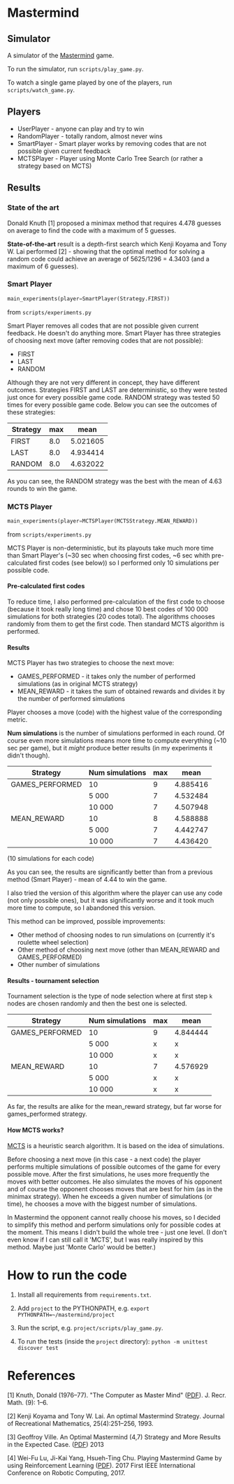 # Mastermind

## Simulator

A simulator of the [Mastermind](https://en.wikipedia.org/wiki/Mastermind_(board_game)) game.

To run the simulator, run `scripts/play_game.py`.

To watch a single game played by one of the players, run `scripts/watch_game.py`.

## Players

- UserPlayer - anyone can play and try to win
- RandomPlayer - totally random, almost never wins
- SmartPlayer - Smart player works by removing codes that are not possible 
given current feedback
- MCTSPlayer - Player using Monte Carlo Tree Search (or rather a strategy 
based on MCTS)


## Results

### State of the art

Donald Knuth [1] proposed a minimax method that requires 4.478 guesses on 
average to find the code with a maximum of 5 guesses.

**State-of-the-art** result is a depth-first search which Kenji Koyama and 
Tony W. Lai performed [2] - showing that the optimal method for solving a 
random code could achieve an average of 5625/1296 = 4.3403 (and a maximum 
of 6 guesses).

### Smart Player

```python
main_experiments(player=SmartPlayer(Strategy.FIRST))
```
from `scripts/experiments.py`

Smart Player removes all codes that are not possible given current feedback. 
He doesn't do anything more. Smart Player has three strategies of 
choosing next move (after removing codes that are not possible):
- FIRST
- LAST
- RANDOM

Although they are not very different in concept, they have different outcomes.
 Strategies FIRST and LAST are deterministic, so they were tested just once
  for every possible game code. RANDOM strategy was tested 50 times for 
  every possible game code. Below you can see the outcomes of these strategies:

| Strategy | max | mean     |
|----------|-----|----------|
| FIRST    | 8.0 | 5.021605 |
| LAST     | 8.0 | 4.934414 |
| RANDOM   | 8.0 | 4.632022 |

As you can see, the RANDOM strategy was the best with the mean of 4.63 rounds 
to win the game.

### MCTS Player

```python
main_experiments(player=MCTSPlayer(MCTSStrategy.MEAN_REWARD))
```
from `scripts/experiments.py`

MCTS Player is non-deterministic, but its playouts take much more time than 
Smart Player's (~30 sec when choosing first codes, ~6 sec whith pre-calculated 
first codes (see below)) so I performed only 10 simulations per possible code.

#### Pre-calculated first codes

To reduce time, I also performed pre-calculation of the first code to choose 
(because it took really long time) and chose 10 best codes of 100 000 
simulations for both strategies (20 codes total). The algorithms chooses 
randomly from them to get the first code. Then standard MCTS algorithm
is performed.

#### Results

MCTS Player has two strategies to choose the next move:
- GAMES_PERFORMED - it takes only the number of performed simulations 
(as in original MCTS strategy)
- MEAN_REWARD - it takes the sum of obtained rewards and divides it by 
the number of performed simulations

Player chooses a move (code) with the highest value of the corresponding metric.

**Num simulations** is the number of simulations performed in each round. 
Of course even more simulations means more time to compute everything 
(~10 sec per game), but it *might* produce better results (in my experiments 
it didn't though).


| Strategy        | Num simulations | max | mean     |
|-----------------|-----------------|-----|----------|
| GAMES_PERFORMED | 10              | 9   | 4.885416 |
|                 | 5 000           | 7   | 4.532484 |
|                 | 10 000          | 7   | 4.507948 |
| MEAN_REWARD     | 10              | 8   | 4.588888 |
|                 | 5 000           | 7   | 4.442747 |
|                 | 10 000          | 7   | 4.436420 |

 (10 simulations for each code)

As you can see, the results are significantly better than from a previous method
 (Smart Player) - mean of 4.44 to win the game.

I also tried the version of this algorithm where the player can use any code 
(not only possible ones), but it was significantly worse and it took much more 
time to compute, so I abandoned this version. 

This method can be improved, possible improvements:
- Other method of choosing nodes to run simulations on (currently it's roulette 
wheel selection)
- Other method of choosing next move (other than MEAN_REWARD and GAMES_PERFORMED)
- Other number of simulations

#### Results - tournament selection

Tournament selection is the type of node selection where at first step 
`k` nodes are chosen randomly and then the best one is selected.

| Strategy        | Num simulations | max | mean     |
|-----------------|-----------------|-----|----------|
| GAMES_PERFORMED | 10              | 9   | 4.844444 |
|                 | 5 000           | x   | x |
|                 | 10 000          | x   | x |
| MEAN_REWARD     | 10              | 7   | 4.576929 |
|                 | 5 000           | x   | x |
|                 | 10 000          | x   | x |

As far, the results are alike for the mean_reward strategy, but far worse for 
games_performed strategy.

#### How MCTS works?

[MCTS](https://en.wikipedia.org/wiki/Monte_Carlo_tree_search) is a heuristic 
search algorithm. It is based on the idea of simulations. 

Before choosing a next move (in this case - a next code) the player performs 
multiple simulations of possible outcomes of the game for every possible move. 
After the first simulations, he uses more frequently the moves with better 
outcomes. He also simulates the moves of his opponent and of course the 
opponent chooses moves that are best for him (as in the minimax strategy). 
When he exceeds a given number of simulations (or time), he chooses a move 
with the biggest number of simulations.

In Mastermind the opponent cannot really choose his moves, so I decided to 
simplify this method and perform simulations only for possible codes at the 
moment. This means I didn't build the whole tree - just one level. 
(I don't even know if I can still call it 'MCTS', but I was really inspired 
by this method. Maybe just 'Monte Carlo' would be better.) 

# How to run the code

1. Install all requirements from `requirements.txt`.

2. Add `project` to the PYTHONPATH, e.g. `export PYTHONPATH=~/mastermind/project`

3. Run the script, e.g. `project/scripts/play_game.py`.

4. To run the tests (inside the `project` directory): `python -m unittest discover test`


# References

[1] Knuth, Donald (1976–77). "The Computer as Master Mind" ([PDF](http://www.cs.uni.edu/~wallingf/teaching/cs3530/resources/knuth-mastermind.pdf)). J. Recr. Math. (9): 1–6.

[2] Kenji Koyama and Tony W. Lai. An optimal Mastermind Strategy. Journal of Recreational Mathematics, 25(4):251–256, 1993.

[3] Geoffroy Ville. An Optimal Mastermind (4,7) Strategy and More Results in the Expected Case. ([PDF](https://arxiv.org/pdf/1305.1010.pdf)) 2013

[4] Wei-Fu Lu, Ji-Kai Yang, Hsueh-Ting Chu. Playing Mastermind Game by using Reinforcement Learning ([PDF](https://www.computer.org/csdl/pds/api/csdl/proceedings/download-article/12OmNxFsmGq/pdf)). 2017 First IEEE International Conference on Robotic Computing, 2017.